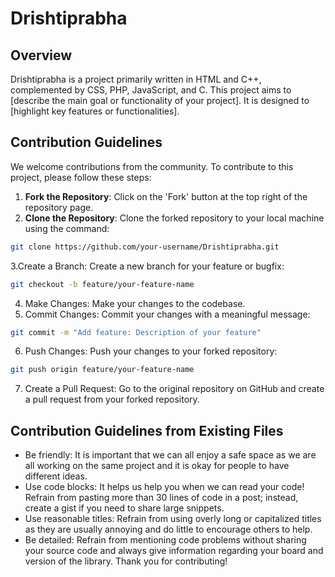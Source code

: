 # Drishtiprabha

## Overview

Drishtiprabha is a project primarily written in HTML and C++, complemented by CSS, PHP, JavaScript, and C. This project aims to [describe the main goal or functionality of your project]. It is designed to [highlight key features or functionalities].

## Contribution Guidelines

We welcome contributions from the community. To contribute to this project, please follow these steps:

   1. **Fork the Repository**: Click on the 'Fork' button at the top right of the repository page.
   2. **Clone the Repository**: Clone the forked repository to your local machine using the command:
   
   ```bash
   git clone https://github.com/your-username/Drishtiprabha.git
   ```
 3.Create a Branch: Create a new branch for your feature or bugfix:

 ```bash
 git checkout -b feature/your-feature-name
 ```

 4. Make Changes: Make your changes to the codebase.
 5. Commit Changes: Commit your changes with a meaningful message:
 ```bash
 git commit -m "Add feature: Description of your feature"
 ```

 6. Push Changes: Push your changes to your forked repository:
 ```bash
 git push origin feature/your-feature-name
 ```

 7. Create a Pull Request: Go to the original repository on GitHub and create a pull request from your forked repository.
   
## Contribution Guidelines from Existing Files
- Be friendly: It is important that we can all enjoy a safe space as we are all working on the same project and it is okay for people to have different ideas.
- Use code blocks: It helps us help you when we can read your code! Refrain from pasting more than 30 lines of code in a post; instead, create a gist if you need to share large snippets.
- Use reasonable titles: Refrain from using overly long or capitalized titles as they are usually annoying and do little to encourage others to help.
- Be detailed: Refrain from mentioning code problems without sharing your source code and always give information regarding your board and version of the library.
Thank you for contributing!
